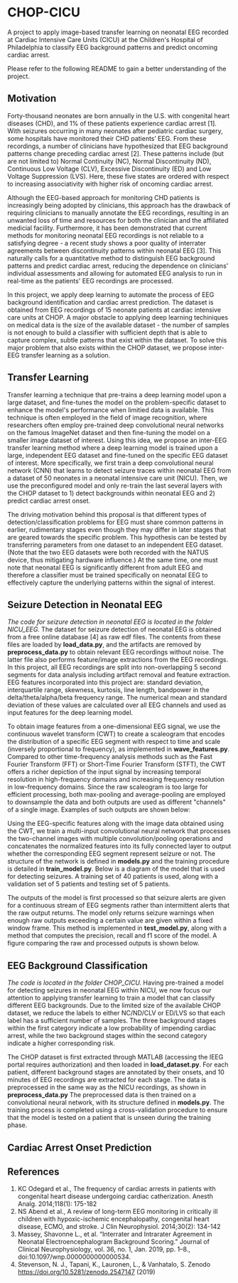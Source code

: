 # CHOP-CICU
A project to apply image-based transfer learning on neonatal EEG recorded at Cardiac Intensive Care Units (CICU) at the Children's Hospital of Philadelphia to classify EEG background patterns and predict oncoming cardiac arrest.

Please refer to the following README to gain a better understanding of the project.

## Motivation
Forty-thousand neonates are born annually in the U.S. with congenital heart diseases (CHD), and 1% of these patients experience cardiac arrest [1]. With seizures occurring in many neonates after pediatric cardiac surgery, some hospitals have monitored their CHD patients’ EEG. From these recordings, a number of clinicians have hypothesized that EEG background patterns change preceding cardiac arrest [2]. These patterns include (but are not limited to) Normal Continuity (NC), Normal Discontinuity (ND), Continuous Low Voltage (CLV), Excessive Discontinuity (ED) and Low Voltage Suppression (LVS). Here, these five states are ordered with respect to increasing associativity with higher risk of oncoming cardiac arrest.

Although the EEG-based approach for monitoring CHD patients is increasingly being adopted by clinicians, this approach has the drawback of requiring clinicians to manually annotate the EEG recordings, resulting in an unwanted loss of time and resources for both the clinician and the affiliated medicial facility. Furthermore, it has been demonstrated that current methods for monitoring neonatal EEG recordings is not reliable to a satisfying degree - a recent study shows a poor quality of interrater agreements between discontinuity patterns within neonatal EEG [3]. This naturally calls for a quantitative method to distinguish EEG background patterns and predict cardiac arrest, reducing the dependence on clinicians' individual assessments and allowing for automated EEG analysis to run in real-time as the patients' EEG recordings are processed.

In this project, we apply deep learning to automate the process of EEG background identification and cardiac arrest prediction. The dataset is obtained from EEG recordings of 15 neonate patients at cardiac intensive care units at CHOP. A major obstacle to applying deep learning techiniques on medical data is the size of the available dataset - the number of samples is not enough to build a classifier with sufficient depth that is able to capture complex, subtle patterns that exist within the dataset. To solve this major problem that also exists within the CHOP dataset, we propose inter-EEG transfer learning as a solution.

## Transfer Learning
Transfer learning a technique that pre-trains a deep learning model upon a large dataset, and fine-tunes the model on the problem-specific dataset to enhance the model's performance when limitied data is available. This technique is often employed in the field of image recognition, where researchers often employ pre-trained deep convolutional neural networks on the famous ImageNet dataset and then fine-tuning the model on a smaller image dataset of interest. Using this idea, we propose an inter-EEG transfer learning method where a deep learning model is trained upon a large, independent EEG dataset and fine-tuned on the specific EEG dataset of interest. More specifically, we first train a deep convolutional neural network (CNN) that learns to detect seizure traces within neonatal EEG from a dataset of 50 neonates in a neonatal intensive care unit (NICU). Then, we use the preconfigured model and only re-train the last several layers with the CHOP dataset to 1) detect backgrounds within neonatal EEG and 2) predict cardiac arrest onset.

The driving motivation behind this proposal is that different types of detection/classification problems for EEG must share common patterns in earlier, rudimentary stages even though they may differ in later stages that are geared towards the specific problem. This hypothesis can be tested by transferring parameters from one dataset to an independent EEG dataset. (Note that the two EEG datasets were both recorded with the NATUS device, thus mitigating hardware influence.) At the same time, one must note that neonatal EEG is significantly different from adult EEG and therefore a classifier must be trained specifically on neonatal EEG to effectively capture the underlying patterns within the signal of interest.

## Seizure Detection in Neonatal EEG
*The code for seizure detection in neonatal EEG is located in the folder NICU_EEG.*
The dataset for seizure detection of neonatal EEG is obtained from a free online database [4] as raw edf files. The contents from these files are loaded by **load_data.py**, and the artifacts are removed by **preprocess_data.py** to obtain relevant EEG recordings without noise. The latter file also performs feature/image extractions from the EEG recordings. In this project, all EEG recordings are split into non-overlapping 5 second segments for data analysis including artifact removal and feature extraction. EEG features incorporated into this project are: standard deviation, interquartile range, skewness, kurtosis, line length, bandpower in the delta/theta/alpha/beta frequency range. The numerical mean and standard deviation of these values are calculated over all EEG channels and used as input features for the deep learning model.

To obtain image features from a one-dimensional EEG signal, we use the continuous wavelet transform (CWT) to create a scaleogram that encodes the distribution of a specific EEG segment with respect to time and scale (inversely proportional to frequency), as implemented in **wave_features.py**. Compared to other time-frequency analysis methods such as the Fast Fourier Transform (FFT) or Short-Time Fourier Transform (STFT), the CWT offers a richer depiction of the input signal by increasing temporal resolution in high-frequency domains and increasing frequency resolution in low-frequency domains. Since the raw scaleogram is too large for efficient processing, both max-pooling and average-pooling are employed to downsample the data and both outputs are used as different "channels" of a single image. Examples of such outputs are shown below:

Using the EEG-specific features along with the image data obtained using the CWT, we train a multi-input convolutional neural network that processes the two-channel images with multiple convolution/pooling operations and concatenates the normalized features into its fully connected layer to output whether the corresponding EEG segment represent seizure or not. The structure of the network is defined in **models.py** and the training procedure is detailed in **train_model.py**. Below is a diagram of the model that is used for detecting seizures. A training set of 40 patients is used, along with a validation set of 5 patients and testing set of 5 patients.

The outputs of the model is first processed so that seizure alerts are given for a continuous stream of EEG segments rather than intermittent alerts that the raw output returns. The model only returns seizure warnings when enough raw outputs exceeding a certain value are given within a fixed window frame. This method is implemented in **test_model.py**, along with a method that computes the precision, recall and f1 score of the model. A figure comparing the raw and processed outputs is shown below.

## EEG Background Classification
*The code is located in the folder CHOP_CICU.*
Having pre-trained a model for detecting seizures in neonatal EEG within NICU, we now focus our attention to applying transfer learning to train a model that can classify different EEG backgrounds. Due to the limited size of the available CHOP dataset, we reduce the labels to either NC/ND/CLV or ED/LVS so that each label has a sufficient number of samples. The three background stages within the first category indicate a low probability of impending cardiac arrest, while the two background stages within the second category indicate a higher corresponding risk.

The CHOP dataset is first extracted through MATLAB (accessing the IEEG portal requires authorization) and then loaded in **load_dataset.py**. For each patient, different background stages are annotated by their onsets, and 10 minutes of EEG recordings are extracted for each stage. The data is preprocessed in the same way as the NICU recordings, as shown in **preprocess_data.py** The preprocessed data is then trained on a convolutional neural network, with its structure defined in **models.py**. The training process is completed using a cross-validation procedure to ensure that the model is tested on a patient that is unseen during the training phase. 

## Cardiac Arrest Onset Prediction


## References
1.	KC Odegard et al., The frequency of cardiac arrests in patients with congenital heart disease undergoing cardiac catherization. Anesth Analg. 2014;118(1): 175-182
2.	NS Abend et al., A review of long-term EEG monitoring in critically ill children with hypoxic-ischemic encephalopathy, congenital heart disease, ECMO, and stroke. J Clin Neurophysiol. 2014;30(2): 134-142
3.  Massey, Shavonne L., et al. “Interrater and Intrarater Agreement in Neonatal Electroencephalogram Background Scoring.” Journal of Clinical Neurophysiology, vol. 36, no. 1, Jan. 2019, pp. 1–8., doi:10.1097/wnp.0000000000000534.
4.  Stevenson, N. J., Tapani, K., Lauronen, L., & Vanhatalo, S. Zenodo https://doi.org/10.5281/zenodo.2547147 (2019)
